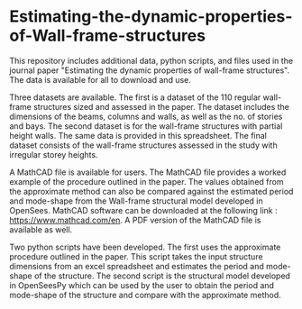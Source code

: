 # Estimating-the-dynamic-properties-of-Wall-frame-structures
This repository includes additional data, python scripts, and files used in the journal paper "Estimating the dynamic properties of wall-frame structures". The data is available for all to download and use.

Three datasets are available. The first is a dataset of the 110 regular wall-frame structures sized and assessed in the paper. The dataset includes the dimensions of the beams, columns and walls, as well as the no. of stories and bays. The second dataset is for the wall-frame structures with partial height walls. The same data is provided in this spreadsheet. The final dataset consists of the wall-frame structures assessed in the study with irregular storey heights. 

A MathCAD file is available for users. The MathCAD file provides a worked example of the procedure outlined in the paper. The values obtained from the approximate method can also be compared against the estimated period and mode-shape from the Wall-frame structural model developed in OpenSees. MathCAD software can be downloaded at the following link : https://www.mathcad.com/en. A PDF version of the MathCAD file is available as well. 

Two python scripts have been developed.
The first uses the approximate procedure outlined in the paper. This script takes the input structure dimensions from an excel spreadsheet and estimates the period and mode-shape of the structure. 
The second script is the structural model developed in OpenSeesPy which can be used by the user to obtain the period and mode-shape of the structure and compare with the approximate method. 


